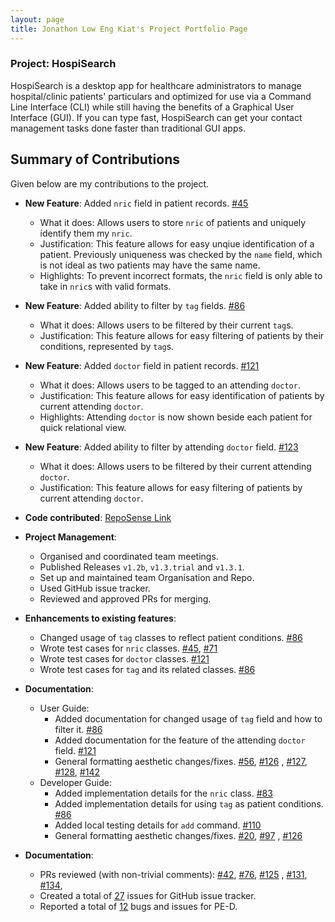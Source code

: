 ```yaml
---
layout: page 
title: Jonathon Low Eng Kiat's Project Portfolio Page
---
```


### Project: HospiSearch

HospiSearch is a desktop app for healthcare administrators to manage hospital/clinic patients' particulars and optimized for use via a Command Line Interface (CLI) while still having the benefits of a Graphical User Interface (GUI). If you can type fast, HospiSearch can get your contact management tasks done faster than traditional GUI apps.

## Summary of Contributions

Given below are my contributions to the project.

* **New Feature**: Added `nric` field in patient records. [#45](https://github.com/AY2223S2-CS2103T-T11-4/tp/pull/45)
    * What it does: Allows users to store `nric` of patients and uniquely identify them my `nric`.
    * Justification: This feature allows for easy unqiue identification of a patient. 
  Previously uniqueness was checked by the `name` field, which is not ideal as two patients may have the same name.
    * Highlights: To prevent incorrect formats, the `nric` field is only able to take in `nric`s with valid
                  formats.


* **New Feature**: Added ability to filter by `tag` fields.
  [#86](https://github.com/AY2223S2-CS2103T-T11-4/tp/pull/86)
    * What it does: Allows users to be filtered by their current `tag`s.
    * Justification: This feature allows for easy filtering of patients by their conditions, represented by `tag`s.


* **New Feature**: Added `doctor` field in patient records. 
[#121](https://github.com/AY2223S2-CS2103T-T11-4/tp/pull/121)
    * What it does: Allows users to be tagged to an attending `doctor`.
    * Justification: This feature allows for easy identification of patients by current attending `doctor`.
    * Highlights: Attending `doctor` is now shown beside each patient for quick relational view.


* **New Feature**: Added ability to filter by attending `doctor` field. 
[#123](https://github.com/AY2223S2-CS2103T-T11-4/tp/pull/123)
    * What it does: Allows users to be filtered by their current attending `doctor`.
    * Justification: This feature allows for easy filtering of patients by current attending `doctor`.


* **Code contributed**: 
[RepoSense Link](https://nus-cs2103-ay2223s2.github.io/tp-dashboard/?search=Creationsv2&sort=groupTitle%20dsc&sortWithin=title&since=2023-02-17&timeframe=commit&mergegroup=&groupSelect=groupByRepos&breakdown=false)


* **Project Management**: 
  * Organised and coordinated team meetings.
  * Published Releases `v1.2b`, `v1.3.trial` and `v1.3.1`.
  * Set up and maintained team Organisation and Repo.
  * Used GitHub issue tracker.
  * Reviewed and approved PRs for merging.


* **Enhancements to existing features**: 
  * Changed usage of `tag` classes to reflect patient conditions. [#86](https://github.com/AY2223S2-CS2103T-T11-4/tp/pull/86)
  * Wrote test cases for `nric` classes. [#45](https://github.com/AY2223S2-CS2103T-T11-4/tp/pull/45), [#71](https://github.com/AY2223S2-CS2103T-T11-4/tp/pull/71)
  * Wrote test cases for `doctor` classes. [#121](https://github.com/AY2223S2-CS2103T-T11-4/tp/pull/121)
  * Wrote test cases for `tag` and its related classes. [#86](https://github.com/AY2223S2-CS2103T-T11-4/tp/pull/86)


* **Documentation**:
  * User Guide:
    * Added documentation for changed usage of `tag` field and how to filter it. [#86](https://github.com/AY2223S2-CS2103T-T11-4/tp/pull/86)
    * Added documentation for the feature of the attending `doctor` field. [#121](https://github.com/AY2223S2-CS2103T-T11-4/tp/pull/121)
    * General formatting aesthetic changes/fixes. [#56](https://github.com/AY2223S2-CS2103T-T11-4/tp/pull/56), [#126](https://github.com/AY2223S2-CS2103T-T11-4/tp/pull/126)
    , [#127](https://github.com/AY2223S2-CS2103T-T11-4/tp/pull/127), [#128](https://github.com/AY2223S2-CS2103T-T11-4/tp/pull/128), [#142](https://github.com/AY2223S2-CS2103T-T11-4/tp/pull/142/files)
  * Developer Guide:
    * Added implementation details for the `nric` class. [#83](https://github.com/AY2223S2-CS2103T-T11-4/tp/pull/83)
    * Added implementation details for using `tag` as patient conditions. [#86](https://github.com/AY2223S2-CS2103T-T11-4/tp/pull/86/files)
    * Added local testing details for `add` command. [#110](https://github.com/AY2223S2-CS2103T-T11-4/tp/pull/110)
    * General formatting aesthetic changes/fixes. [#20](https://github.com/AY2223S2-CS2103T-T11-4/tp/pull/20), [#97](https://github.com/AY2223S2-CS2103T-T11-4/tp/pull/97)
    , [#126](https://github.com/AY2223S2-CS2103T-T11-4/tp/pull/126)


* **Documentation**:
  * PRs reviewed (with non-trivial comments): [#42](https://github.com/AY2223S2-CS2103T-T11-4/tp/pull/42), [#76](https://github.com/AY2223S2-CS2103T-T11-4/tp/pull/76), [#125](https://github.com/AY2223S2-CS2103T-T11-4/tp/pull/125)
  , [#131](https://github.com/AY2223S2-CS2103T-T11-4/tp/pull/131), [#134](https://github.com/AY2223S2-CS2103T-T11-4/tp/pull/134), 
  * Created a total of [27](https://github.com/AY2223S2-CS2103T-T11-4/tp/issues?q=is%3Aissue+author%3ACreationsv2+) issues for GitHub issue tracker.
  * Reported a total of [12](https://github.com/Creationsv2/ped/issues) bugs and issues for PE-D.